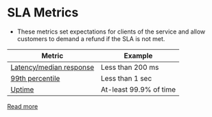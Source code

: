# SLA Metrics
- These metrics set expectations for clients of the service and allow customers to demand a refund if the SLA is not met.

| Metric                                                 | Example                |
|--------------------------------------------------------|------------------------|
| [Latency/median response](../7_Scalability/Latency.md) | Less than 200 ms       |
| [99th percentile](../7_Scalability/Latency.md)         | Less than 1 sec        |
| [Uptime](Readme.md)                                    | At-least 99.9% of time |

[Read more](https://www.servicenow.com/products/itsm/what-is-sla.html)